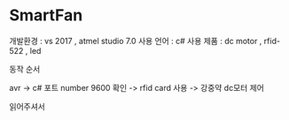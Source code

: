 # SmartFan

개발환경 : vs 2017 , atmel studio 7.0
사용 언어 : c#
사용 제품 : dc motor , rfid-522 , led 

동작 순서 

avr -> c# 포트 number 9600 확인 -> rfid card 사용 -> 강중약 dc모터 제어 

읽어주셔서 

